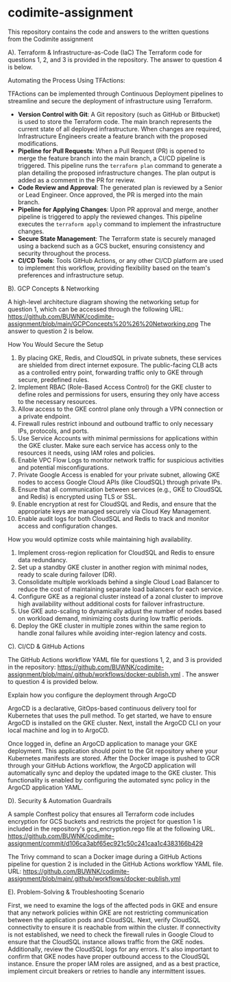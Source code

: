 # codimite-assignment

This repository contains the code and answers to the written questions from the Codimite assignment

A).  Terraform & Infrastructure-as-Code (IaC)
The Terraform code for questions 1, 2, and 3 is provided in the repository. The answer to question 4 is below.

Automating the Process Using TFActions:

TFActions can be implemented through Continuous Deployment pipelines to streamline and secure the deployment of infrastructure using Terraform.
- **Version Control with Git**: A Git repository (such as GitHub or Bitbucket) is used to store the Terraform code. The main branch represents the current state of all deployed infrastructure. When changes are required, Infrastructure Engineers create a feature branch with the proposed modifications.
- **Pipeline for Pull Requests**: When a Pull Request (PR) is opened to merge the feature branch into the main branch, a CI/CD pipeline is triggered. This pipeline runs the `terraform plan` command to generate a plan detailing the proposed infrastructure changes. The plan output is added as a comment in the PR for review.
- **Code Review and Approval**: The generated plan is reviewed by a Senior or Lead Engineer. Once approved, the PR is merged into the main branch.
- **Pipeline for Applying Changes**: Upon PR approval and merge, another pipeline is triggered to apply the reviewed changes. This pipeline executes the `terraform apply` command to implement the infrastructure changes.
- **Secure State Management**: The Terraform state is securely managed using a backend such as a GCS bucket, ensuring consistency and security throughout the process.
- **CI/CD Tools**: Tools GitHub Actions, or any other CI/CD platform are used to implement this workflow, providing flexibility based on the team's preferences and infrastructure setup.


B). GCP Concepts & Networking

A high-level architecture diagram showing the networking setup for question 1, 
which can be accessed through the following URL: https://github.com/BUWNK/codimite-assignment/blob/main/GCPConcepts%20%26%20Networking.png
The answer to question 2 is below.

 How You Would Secure the Setup

1. By placing GKE, Redis, and CloudSQL in private subnets, these services are shielded from direct internet exposure. The public-facing CLB acts as a controlled entry point, forwarding traffic only to GKE through secure, predefined rules.
2. Implement RBAC (Role-Based Access Control) for the GKE cluster to define roles and permissions for users, ensuring they only have access to the necessary resources.
3. Allow access to the GKE control plane only through a VPN connection or a private endpoint.
4. Firewall rules restrict inbound and outbound traffic to only necessary IPs, protocols, and ports.
5. Use Service Accounts with minimal permissions for applications within the GKE cluster. Make sure each service has access only to the resources it needs, using IAM roles and policies.
6. Enable VPC Flow Logs to monitor network traffic for suspicious activities and potential misconfigurations.
7. Private Google Access is enabled for your private subnet, allowing GKE nodes to access Google Cloud APIs (like CloudSQL) through private IPs.
8. Ensure that all communication between services (e.g., GKE to CloudSQL and Redis) is encrypted using TLS or SSL.
9. Enable encryption at rest for CloudSQL and Redis, and ensure that the appropriate keys are managed securely via Cloud Key Management.
10. Enable audit logs for both CloudSQL and Redis to track and monitor access and configuration changes.


How you would optimize costs while maintaining high availability.

1. Implement cross-region replication for CloudSQL and Redis to ensure data redundancy.
2. Set up a standby GKE cluster in another region with minimal nodes, ready to scale during failover (DR).
3. Consolidate multiple workloads behind a single Cloud Load Balancer to reduce the cost of maintaining separate load balancers for each service.
4. Configure GKE as a regional cluster instead of a zonal cluster to improve high availability without additional costs for failover infrastructure.
5. Use GKE auto-scaling to dynamically adjust the number of nodes based on workload demand, minimizing costs during low traffic periods.
6. Deploy the GKE cluster in multiple zones within the same region to handle zonal failures while avoiding inter-region latency and costs.


C). CI/CD & GitHub Actions

The GitHub Actions workflow YAML file for questions 1, 2, and 3 is provided in the repository: https://github.com/BUWNK/codimite-assignment/blob/main/.github/workflows/docker-publish.yml . 
The answer to question 4 is provided below.

Explain how you configure the deployment through ArgoCD

ArgoCD is a declarative, GitOps-based continuous delivery tool for Kubernetes that uses the pull method. To get started, we have to ensure ArgoCD is installed on the GKE cluster. Next, install the ArgoCD CLI on your local machine and log in to ArgoCD.

Once logged in, define an ArgoCD application to manage your GKE deployment. This application should point to the Git repository where your Kubernetes manifests are stored. After the Docker image is pushed to GCR through your GitHub Actions workflow, the ArgoCD application will automatically sync and deploy the updated image to the GKE cluster. This functionality is enabled by configuring the automated sync policy in the ArgoCD application YAML.

D). Security & Automation Guardrails

A sample Conftest policy that ensures all Terraform code includes encryption for GCS buckets and restricts the project for question 1 is included in the repository's gcs_encryption.rego file at the following URL.
https://github.com/BUWNK/codimite-assignment/commit/d106ca3abf65ec921c50c241caa1c4383166b429

The Trivy command to scan a Docker image during a GitHub Actions pipeline for question 2 is included in the GitHub Actions workflow YAML file. URL:
https://github.com/BUWNK/codimite-assignment/blob/main/.github/workflows/docker-publish.yml

E). Problem-Solving & Troubleshooting Scenario

First, we need to examine the logs of the affected pods in GKE and ensure that any network policies within GKE are not restricting communication between the application pods and CloudSQL. Next, verify CloudSQL connectivity to ensure it is reachable from within the cluster. If connectivity is not established, we need to check the firewall rules in Google Cloud to ensure that the CloudSQL instance allows traffic from the GKE nodes. Additionally, review the CloudSQL logs for any errors. It's also important to confirm that GKE nodes have proper outbound access to the CloudSQL instance. Ensure the proper IAM roles are assigned, and as a best practice, implement circuit breakers or retries to handle any intermittent issues.


